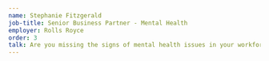 ```yaml
---
name: Stephanie Fitzgerald
job-title: Senior Business Partner - Mental Health
employer: Rolls Royce
order: 3
talk: Are you missing the signs of mental health issues in your workforce? Complexities, behaviours and how they present workplace problems
---
```

